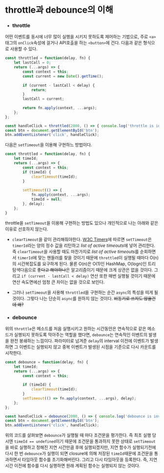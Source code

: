 # throttle과 debounce의 이해

* ### throttle<br>
어떤 이벤트를 동시에 너무 많이 실행을 시키지 못하도록 제어하는 기법으로, 주로 ```<a>```태그의 ```onClick```속성에 걸거나
 API호출을 하는 ```<button>```에 건다. 다음과 같은 형식으로 사용할 수 있다.
 
```javascript
const throttled = function(delay, fn) {
    let lastCall = 0;
    return (...args) => {
        const context = this;
        const current = new Date().getTime();
        
        if (current - lastCall < delay) {
            return;
        }
        lastCall = current;
        
        return fn.apply(context, ...args);
    };
};

const handleClick = throttled(2000, () => { console.log('throttle is invoked') });
const btn = document.getElementById('btn');
btn.addEventListener('click', handleClick);
```

다음은 ```setTimeout```을 이용해 구현하느 방법이다.
```javascript
const throttled = function(delay, fn) {
    let timeId;
    return (...args) => {
        const context = this;
        if (timeId) {
            clearTimeout(timeId);
        }
        
        setTimeout(() => {
            fn.apply(context, ...args);
            timeId = null;
        }, delay);
    };
}
```
throttle을 ```setTimeout```을 이용해 구현하는 방법도 있으나 개인적으로 나는 아래와 같은 이유로 선호하지 않는다.
* ```clearTimeout```을 같이 관리해줘야한다. [W3C Timers](https://www.w3.org/TR/2011/WD-html5-20110525/timers.html#dom-windowtimers-settimeout)에 따르면 
```setTimeout```은 ```timerId```라는 양의 정수 값을 리턴하고 *list of active timeouts*에 넣어 관리한다. 즉 ```clearTimeout```을 
사용할 때도 마찬가지로 *list of active timeouts*를 순회하면서 ```timerId```에 맞는 핸들러를 찾을 것이기 때문에 ```throttled```이 실행될 때마다
O(n)의 시간복잡도를 요구하게 된다. 물론 O(n)은 O(1)인 HashMap, O(logn)인 트리 탐색다음으로 좋~~다고 해야하나~~은 알고리즘이기 때문에
크게 상관은 없을 것이다. 그리고 ```if (current - lastCall < delay)``` 연산 또한 매번 실행될 것이기 때문에 연산 속도면에선 엄청 큰 차이는 없을 것으로 보인다. 
* 그러나 ```setTimeout```을 사용해 ```throttled```을 구현하는 순간 ```async```의 특성을 띠게 될 것이다. 그렇다 나는 단순히 ```async```를 원하지 않는 것이다. ~~비동기로 쓰지도 않을건데 왜?~~

* ### debounce<br>
위의 ```throttle```은 메소드를 처음 실행시키고 원하는 시간동안은 연속적으로 같은 메소드가 실행되지 못하도록 막아주는 역할을 했다면, 
```debounce```는 연속적인 이벤트의 발생을 완전 봉쇄하는 느낌이다. 파라미터로 넘겨준 ```delay```의 interval 이전에 이벤트가 발생하면 그 이벤트는
실행되지 않고 중복 이벤트가 발생된 시점을 기준으로 다시 카운트를 시작한다.

```javascript
const debounce = function(delay, fn) {
    let timeId;
    return (...args) => {
        const context = this;
        
        if (timeId) {
            clearTimeout(timeId);
        }
        setTimeout(() => fn.apply(context, ...args), delay);
    };
};

const handleClick = debounce(2000, () => { console.log('debounce is invoked') });
const btn = document.getElementById('btn');
btn.addEventListener('click', handleClick);
```
위의 코드를 살펴보면 ```debounce```가 실행될 때 마다 조건문을 평가한다. 즉 최초 실행 당시엔 ```timeId == undefined```이기 때문에
조건문을 통과하지 못한 상태로 ```setTimeout```을 바로 실행하고 정해진 지연 시간만큼 후에 실행되겠지만, 지연 함수가 실행되기전에 
다시 한 번 ```debounce```가 실행이 되면 closure에 의해 저장된 ```timeId```때문에 조건문을 통과하면서 타임아웃 함수를 초기화해버린다. 
그리고 다시 타임아웃을 등록한다. 즉, 지연 시간 이전에 함수를 다시 실행하면 원래 계획된 함수는 실행되지 않는 것이다.
